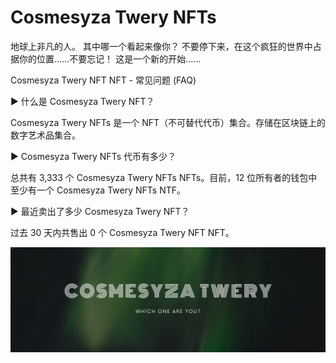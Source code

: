 # Cosmesyza Twery NFTs

地球上非凡的人。 其中哪一个看起来像你？ 不要停下来，在这个疯狂的世界中占据你的位置......不要忘记！ 这是一个新的开始……

Cosmesyza Twery NFT NFT - 常见问题 (FAQ)

▶ 什么是 Cosmesyza Twery NFT？

Cosmesyza Twery NFTs 是一个 NFT（不可替代代币）集合。存储在区块链上的数字艺术品集合。

▶ Cosmesyza Twery NFTs 代币有多少？

总共有 3,333 个 Cosmesyza Twery NFTs NFTs。目前，12 位所有者的钱包中至少有一个 Cosmesyza Twery NFTs NTF。

▶ 最近卖出了多少 Cosmesyza Twery NFT？

过去 30 天内共售出 0 个 Cosmesyza Twery NFT NFT。

![NFT](unnamed.png)


